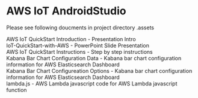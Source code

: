 # AWS IoT AndroidStudio

Please see following doucments in project directory .assets

AWS IoT QuickStart Introduction - Presentation Intro  
IoT-QuickStart-with-AWS - PowerPoint Slide Presentation  
AWS IoT QuickStart Instructions - Step by step instructions    
Kabana Bar Chart Configuration Data - Kabana bar chart configuration information for AWS Elasticsearch Dashboard  
Kabana Bar Chart Configureation Options - Kabana bar chart configuration information for AWS Elasticsearch Dashboard  
lambda.js - AWS Lambda javascript code for AWS Lambda javascript function

